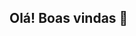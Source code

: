 ## Olá! Boas vindas 👋

<!--
Me chamo **Pietra** 

- 🔭 Utilizo esse espaço para minha organização e compartilhamento dos meu projetos desenvolvidos
- 🌱 Estou me desenvolvendo na linguagem JavaScript
- 😄 Pode me chamar como quiser
- ⚡ Fun fact: Curto música e leitura, já escrevi histórias baseadas em músicas
- 🦫 Pode entrat em contato comigo @pietrainaciaalura
![]([link](https://media1.tenor.com/m/pkQyUyACZV0AAAAd/ksjprincee-kim-namjoon.gif))
-->
